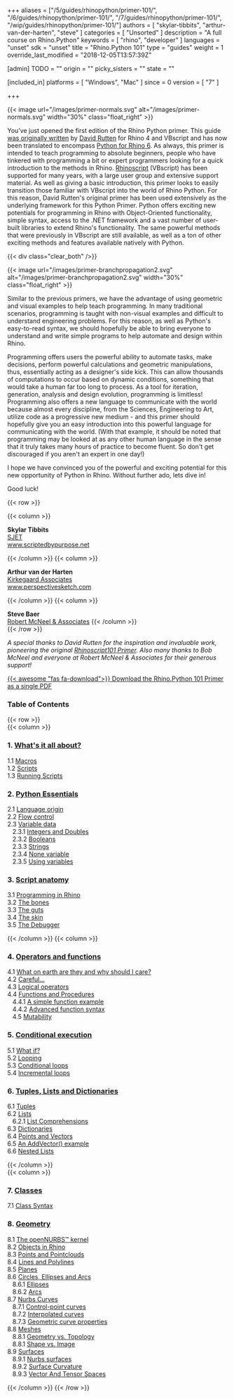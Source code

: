 +++
aliases = ["/5/guides/rhinopython/primer-101/", "/6/guides/rhinopython/primer-101/", "/7/guides/rhinopython/primer-101/", "/wip/guides/rhinopython/primer-101/"]
authors = [ "skylar-tibbits", "arthur-van-der-harten", "steve" ]
categories = [ "Unsorted" ]
description = "A full course on Rhino.Python"
keywords = [ "rhino", "developer" ]
languages = "unset"
sdk = "unset"
title = "Rhino.Python 101"
type = "guides"
weight = 1
override_last_modified = "2018-12-05T13:57:39Z"

[admin]
TODO = ""
origin = ""
picky_sisters = ""
state = ""

[included_in]
platforms = [ "Windows", "Mac" ]
since = 0
version = [ "7" ]

+++

<div class="row">
<div class="col-md-12" markdown="1">  

</div>
<div class="col-md-8 col-sm-12 col-sm-12" markdown="1">  
{{< image url="/images/primer-normals.svg" alt="/images/primer-normals.svg" width="30%" class="float_right" >}}

You’ve just opened the first edition of the Rhino Python primer. This guide [was originally written](/guides/rhinoscript/primer-101) by <a href="https://discourse.mcneel.com/u/davidrutten/summary">David Rutten</a> for Rhino 4 and VBscript and has now been translated to encompass [Python for Rhino 6](/guides/rhinopython).  As always, this primer is intended to teach programming to absolute beginners, people who have tinkered with programming a bit or expert programmers looking for a quick introduction to the methods in Rhino.  [Rhinoscript](/guides/rhinoscript) (VBscript) has been supported for many years, with a large user group and extensive support material. As well as giving a basic introduction, this primer looks to easily transition those familiar with VBscript into the world of Rhino Python.  For this reason, David Rutten's original primer has been used extensively as the underlying framework for this Python Primer.  Python offers exciting new potentials for programming in Rhino with Object-Oriented functionality, simple syntax, access to the .NET framework and a vast number of user-built libraries to extend Rhino's functionality.  The same powerful methods that were previously in VBscript are still available, as well as a ton of other exciting methods and features available natively with Python.  

{{< div class="clear_both" />}}

{{< image url="/images/primer-branchpropagation2.svg" alt="/images/primer-branchpropagation2.svg" width="30%" class="float_right" >}}

Similar to the previous primers, we have the advantage of using geometric and visual examples to help teach programming.  In many traditional scenarios, programming is taught with non-visual examples and difficult to understand engineering problems.  For this reason, as well as Python's easy-to-read syntax, we should hopefully be able to bring everyone to understand and write simple programs to help automate and design within Rhino.

Programming offers users the powerful ability to automate tasks, make decisions, perform powerful calculations and geometric manipulations, thus, essentially acting as a designer's side kick.  This can allow thousands of computations to occur based on dynamic conditions, something that would take a human far too long to process.  As a tool for iteration, generation, analysis and design evolution, programming is limitless! Programming also offers a new language to communicate with the world because almost every discipline, from the Sciences, Engineering to Art, utilize code as a progressive new medium - and this primer should hopefully give you an easy introduction into this powerful language for communicating with the world.  (With that example, it should be noted that programming may be looked at as any other human language in the sense that it truly takes many hours of practice to become fluent.  So don't get discouraged if you aren't an expert in one day!)

I hope we have convinced you of the powerful and exciting potential for this new opportunity of Python in Rhino.  Without further ado, lets dive in!  

Good luck!   

</div>  

  
</div>  

{{< row >}}

{{< column >}}  

**Skylar Tibbits**<br/>
<a href="http://www.sjet.us">SJET</a><br/>
<a href="http://www.scriptedbypurpose.net">www.scriptedbypurpose.net</a>

{{< /column >}}
{{< column >}}  

**Arthur van der Harten**<br/>
<a href="http://www.kirkegaard.com">Kirkegaard Associates</a><br/>
<a href="http://www.perspectivesketch.com">www.perspectivesketch.com</a>

{{< /column >}}
{{< column >}}

**Steve Baer**<br/>
<a href="http://www.rhino3d.com">Robert McNeel & Associates</a>
{{< /column >}}  
{{< /row >}}  

<div class="row">  
<div class="col-md-12" markdown="1">  

*A special thanks to David Rutten for the inspiration and invaluable work, pioneering the original [Rhinoscript101 Primer](/guides/rhinoscript/primer-101). Also many thanks to Bob McNeel and everyone at Robert McNeel & Associates for their generous support!*

[{{< awesome "fas fa-download">}} ](http://download.rhino3d.com/IronPython/5.0/RhinoPython101/)  [Download the Rhino.Python 101 Primer as a single PDF ](http://download.rhino3d.com/IronPython/5.0/RhinoPython101/)

### Table of Contents  
</div>  
</div>  

{{< row >}}  
{{< column >}}  

### 1. [What's it all about?](/guides/rhinopython/rhinopython-7/primer-101/1-whats-it-all-about/)

   1.1 [Macros](/guides/rhinopython/rhinopython-7/primer-101/1-whats-it-all-about/#macros)  
   1.2 [Scripts](/guides/rhinopython/rhinopython-7/primer-101/1-whats-it-all-about/#scripts)  
   1.3 [Running Scripts](/guides/rhinopython/rhinopython-7/primer-101/1-whats-it-all-about/#scripts-1)  

### 2. [Python Essentials](/guides/rhinopython/rhinopython-7/primer-101/2-python-essentials/)  

   2.1	[Language origin](/guides/rhinopython/rhinopython-7/primer-101/2-python-essentials/#language-origin)  
   2.2	[Flow control](/guides/rhinopython/rhinopython-7/primer-101/2-python-essentials/#flow-control)  
   2.3	[Variable data](/guides/rhinopython/rhinopython-7/primer-101/2-python-essentials/#variable-data)  
&nbsp;&nbsp; 2.3.1	[Integers and Doubles](/guides/rhinopython/rhinopython-7/primer-101/2-python-essentials/#integers-and-doubles/)  
&nbsp;&nbsp; 2.3.2	[Booleans]((/guides/rhinopython/rhinopython-7/primer-101/2-python-essentials/#booleans/))  
&nbsp;&nbsp; 2.3.3	[Strings]((/guides/rhinopython/rhinopython-7/primer-101/2-python-essentials/#strings/))  
&nbsp;&nbsp; 2.3.4	[None variable](/guides/rhinopython/rhinopython-7/primer-101/2-python-essentials/#none-variable/)  
&nbsp;&nbsp; 2.3.5	[Using variables]((/guides/rhinopython/rhinopython-7/primer-101/2-python-essentials/#using-variables/))  

### 3. [Script anatomy](/guides/rhinopython/rhinopython-7/primer-101/3-script-anatomy/)

   3.1 [Programming in Rhino](/guides/rhinopython/rhinopython-7/primer-101/3-script-anatomy/#31-programming-in-rhino)    
   3.2 [The bones](/guides/rhinopython/rhinopython-7/primer-101/3-script-anatomy/#32-the-bones)  
   3.3 [The guts](/guides/rhinopython/rhinopython-7/primer-101/3-script-anatomy/#33-the-guts)  
   3.4 [The skin](/guides/rhinopython/rhinopython-7/primer-101/3-script-anatomy/#34-the-skin)  
   3.5 [The Debugger](/guides/rhinopython/rhinopython-7/primer-101/3-script-anatomy/#35-the-debugger)   

{{< /column >}}
{{< column >}}

### 4. [Operators and functions](/guides/rhinopython/rhinopython-7/primer-101/4-operators-and-functions/)

   4.1	[What on earth are they and why should I care?](/guides/rhinopython/rhinopython-7/primer-101/4-operators-and-functions/#what-on-earth-are-they-and-why-should-i-care)   
   4.2	[Careful…](/guides/rhinopython/rhinopython-7/primer-101/4-operators-and-functions/#careful)     
   4.3	[Logical operators](/guides/rhinopython/rhinopython-7/primer-101/4-operators-and-functions/#logical-operators)     
   4.4	[Functions and Procedures](/guides/rhinopython/rhinopython-7/primer-101/4-operators-and-functions/#functions-and-procedures)     
&nbsp;&nbsp; 4.4.1 [A simple function example](/guides/rhinopython/rhinopython-7/primer-101/4-operators-and-functions/#a-simple-function-example)     
&nbsp;&nbsp; 4.4.2 [Advanced function syntax](/guides/rhinopython/rhinopython-7/primer-101/4-operators-and-functions/#advanced-function-syntax)     
&nbsp;&nbsp; 4.5	[Mutability](/guides/rhinopython/rhinopython-7/primer-101/4-operators-and-functions/#mutability)      

### 5. [Conditional execution](/guides/rhinopython/rhinopython-7/primer-101/5-conditional-execution/)

   5.1	[What if?](/guides/rhinopython/rhinopython-7/primer-101/5-conditional-execution/#what-if)  
   5.2	[Looping](/guides/rhinopython/rhinopython-7/primer-101/5-conditional-execution/#looping)  
   5.3	[Conditional loops](/guides/rhinopython/rhinopython-7/primer-101/5-conditional-execution/#conditional-loops)  
   5.4	[Incremental loops](/guides/rhinopython/rhinopython-7/primer-101/5-conditional-execution/#incremental-loops)  


### 6. [Tuples, Lists and Dictionaries](/guides/rhinopython/rhinopython-7/primer-101/6-tuples-lists-dictionaries/)

   6.1	[Tuples](/guides/rhinopython/rhinopython-7/primer-101/6-tuples-lists-dictionaries/#tuples)  
   6.2	[Lists](/guides/rhinopython/rhinopython-7/primer-101/6-tuples-lists-dictionaries/#lists)  
&nbsp;&nbsp; 6.2.1	[List Comprehensions](/guides/rhinopython/rhinopython-7/primer-101/6-tuples-lists-dictionaries/#list-comprehension)  
   6.3	[Dictionaries](/guides/rhinopython/rhinopython-7/primer-101/6-tuples-lists-dictionaries/#dictionaries)  
   6.4	[Points and Vectors](/guides/rhinopython/rhinopython-7/primer-101/6-tuples-lists-dictionaries/#points-and-vectors)  
   6.5	[An AddVector() example](/guides/rhinopython/rhinopython-7/primer-101/6-tuples-lists-dictionaries/#an-addvector-example)  
   6.6	[Nested Lists](/guides/rhinopython/rhinopython-7/primer-101/6-tuples-lists-dictionaries/#nested-lists)  

{{< /column >}}  
{{< column >}}  


### 7. [Classes](/guides/rhinopython/rhinopython-7/primer-101/7-classes/)

7.1	[Class Syntax](/guides/rhinopython/rhinopython-7/primer-101/7-classes/#class-syntax)


### 8. [Geometry](/guides/rhinopython/rhinopython-7/primer-101/8-geometry/)

   8.1	[The openNURBS™ kernel](/guides/rhinopython/rhinopython-7/primer-101/8-geometry/#the-opennurbs-kernel)  
   8.2	[Objects in Rhino](/guides/rhinopython/rhinopython-7/primer-101/8-geometry/#obects-in-rhino)  
   8.3	[Points and Pointclouds](/guides/rhinopython/rhinopython-7/primer-101/8-geometry/#points-andpointclouds)  
   8.4	[Lines and Polylines](/guides/rhinopython/rhinopython-7/primer-101/8-geometry/#lines-and-polylines)  
   8.5	[Planes](/guides/rhinopython/rhinopython-7/primer-101/8-geometry/#planes)  
   8.6	[Circles, Ellipses and Arcs](/guides/rhinopython/rhinopython-7/primer-101/8-geometry/#circles-ellipses-and-arcs)  
&nbsp;&nbsp; 8.6.1 [Ellipses](/guides/rhinopython/rhinopython-7/primer-101/8-geometry/#ellipses)  
&nbsp;&nbsp; 8.6.2 [Arcs](/guides/rhinopython/rhinopython-7/primer-101/8-geometry/#arcs)  
   8.7	[Nurbs Curves](/guides/rhinopython/rhinopython-7/primer-101/8-geometry/#nurbs-curves)  
&nbsp;&nbsp; 8.7.1 [Control-point curves](/guides/rhinopython/rhinopython-7/primer-101/8-geometry/#control-point-curves)  
&nbsp;&nbsp; 8.7.2 [Interpolated curves](/guides/rhinopython/rhinopython-7/primer-101/8-geometry/#interpolate-curves)  
&nbsp;&nbsp; 8.7.3 [Geometric curve properties](/guides/rhinopython/rhinopython-7/primer-101/8-geometry/#geometric-curve-properties)    
   8.8	[Meshes](/guides/rhinopython/rhinopython-7/primer-101/8-geometry/#meshes)  
&nbsp;&nbsp; 8.8.1 [Geometry vs. Topology](/guides/rhinopython/rhinopython-7/primer-101/8-geometry/#geometry-vs-topology)  
&nbsp;&nbsp; 8.8.1 [Shape vs. Image](/guides/rhinopython/rhinopython-7/primer-101/8-geometry/#shape-vs-image)  
   8.9	[Surfaces](/guides/rhinopython/rhinopython-7/primer-101/8-geometry/#surfaces)  
&nbsp;&nbsp; 8.9.1 [Nurbs surfaces](/guides/rhinopython/rhinopython-7/primer-101/8-geometry/#nurbs-surfaces)  
&nbsp;&nbsp; 8.9.2 [Surface Curvature](/guides/rhinopython/rhinopython-7/primer-101/8-geometry/#surface-curvature)  
&nbsp;&nbsp; 8.9.3 [Vector And Tensor Spaces](/guides/rhinopython/rhinopython-7/primer-101/8-geometry/#vector-and-tensor-spaces)   

{{< /column >}}
{{< /row >}}
